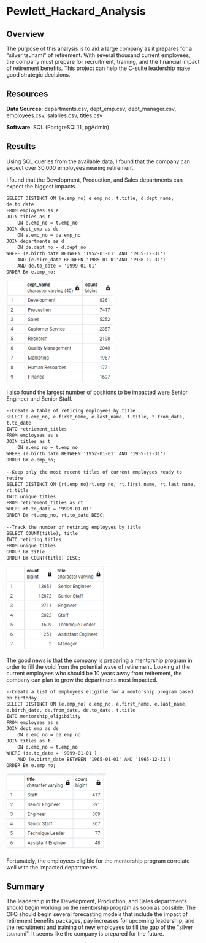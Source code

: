 # Pewlett_Hackard_Analysis
## Overview
The purpose of this analysis is to aid a large company as it prepares for a "silver tsunami" of retirement.  With several thousand current employees, the company must prepare for recruitment, training, and the financial impact of retirement benefits.  This project can help the C-suite leadership make good strategic decisions.

## Resources
**Data Sources**: departments.csv, dept_emp.csv, dept_manager.csv, employees.csv, salaries.csv, titles.csv

**Software**: SQL (PostgreSQL11, pgAdmin)

## Results
Using SQL queries from the available data, I found that the company can expect over 30,000 employees nearing retirement.

I found that the Development, Production, and Sales departments can expect the biggest impacts.  
```
SELECT DISTINCT ON (e.emp_no) e.emp_no, t.title, d.dept_name, de.to_date
FROM employees as e
JOIN titles as t
	ON e.emp_no = t.emp_no
JOIN dept_emp as de
	ON e.emp_no = de.emp_no
JOIN departments as d
	ON de.dept_no = d.dept_no
WHERE (e.birth_date BETWEEN '1952-01-01' AND '1955-12-31')
	AND (e.hire_date BETWEEN '1985-01-01'AND '1988-12-31')
	AND de.to_date = '9999-01-01'
ORDER BY e.emp_no;
```
![image](https://github.com/jakatz87/Pewlett_Hackard_Analysis/blob/main/Retirement_by_department.png)

I also found the largest number of positions to be impacted were Senior Engineer and Senior Staff.
```
--Create a table of retiring employees by title
SELECT e.emp_no, e.first_name, e.last_name, t.title, t.from_date, t.to_date
INTO retriement_titles
FROM employees as e
JOIN titles as t
	ON e.emp_no = t.emp_no
WHERE (e.birth_date BETWEEN '1952-01-01' AND '1955-12-31')
ORDER BY e.emp_no;

--Keep only the most recent titles of current employees ready to retire
SELECT DISTINCT ON (rt.emp_no)rt.emp_no, rt.first_name, rt.last_name, rt.title
INTO unique_titles
FROM retirement_titles as rt
WHERE rt.to_date = '9999-01-01'
ORDER BY rt.emp_no, rt.to_date DESC;

--Track the number of retiring employyes by title
SELECT COUNT(title), title
INTO retiring_titles
FROM unique_titles
GROUP BY title
ORDER BY COUNT(title) DESC;
```
![image](https://github.com/jakatz87/Pewlett_Hackard_Analysis/blob/main/Retirement_by_titles.png)

The good news is that the company is preparing a mentorship program in order to fill the void from the potential wave of retirement.  Looking at the current employees who should be 10 years away from retirement, the company can plan to grow the departments most impacted.

```
--Create a list of employees eligible for a mentorship program based on birthday
SELECT DISTINCT ON (e.emp_no) e.emp_no, e.first_name, e.last_name, e.birth_date, de.from_date, de.to_date, t.title
INTO mentorship_eligibility
FROM employees as e
JOIN dept_emp as de
	ON e.emp_no = de.emp_no
JOIN titles as t
	ON e.emp_no = t.emp_no
WHERE (de.to_date = '9999-01-01') 
	AND (e.birth_date BETWEEN '1965-01-01' AND '1965-12-31')
ORDER BY e.emp_no;
```

![image](https://github.com/jakatz87/Pewlett_Hackard_Analysis/blob/main/Mentorship.png)

Fortunately, the employees eligible for the mentorship program correlate well with the impacted departments.

## Summary
The leadership in the Development, Production, and Sales departments should begin working on the mentorship program as soon as possible.  The CFO should begin several forecasting models that include the impact of retirement benefits packages, pay increases for upcoming leadership, and the recruitment and training of new employees to fill the gap of the "silver tsunami".  It seems like the company is prepared for the future.
